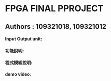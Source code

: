 # FPGA FINAL PPROJECT

## Authors : 109321018, 109321012

#### Input Output unit:

#### 功能說明:

#### 程式模組說明:

#### demo video:

